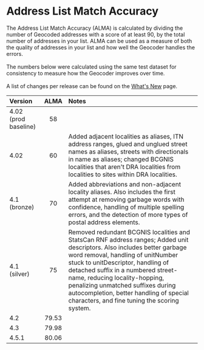 # Address List Match Accuracy

The Address List Match Accuracy (ALMA) is calculated by dividing the number of Geocoded addresses with a score of at least 90, by the total number of addresses in your list. ALMA can be used as a measure of both the quality of addresses in your list and how well the Geocoder handles the errors.
<br><br>
The numbers below were calculated using the same test dataset for consistency to measure how the Geocoder improves over time.
<br><br>
A list of changes per release can be found on the [What's New](https://github.com/bcgov/ols-geocoder/blob/gh-pages/whats-new.md) page.

| Version           | ALMA  | Notes |
|:------------------|:-----:|:-----|
| 4.02 (prod baseline) | 58    |
| 4.02              | 60    | Added adjacent localities as aliases, ITN address ranges, glued and unglued street names as aliases, streets with directionals in name as aliases; changed BCGNIS localities that aren't DRA localities from localities to sites within DRA localities.|
| 4.1 (bronze)      | 70    | Added abbreviations and non-adjacent locality aliases. Also includes the first attempt at removing garbage words with confidence, handling of multiple spelling errors, and the detection of more types of postal address elements. |
| 4.1 (silver)      | 75    | Removed redundant BCGNIS localities and StatsCan RNF address ranges; Added unit descriptors. Also includes better garbage word removal, handling of unitNumber stuck to unitDescriptor, handling of detached suffix in a numbered street-name, reducing locality-hopping, penalizing unmatched suffixes during autocompletion, better handling of special characters, and fine tuning the scoring system. |
| 4.2               | 79.53 | |
| 4.3               | 79.98 | |
| 4.5.1             | 80.06 | |

